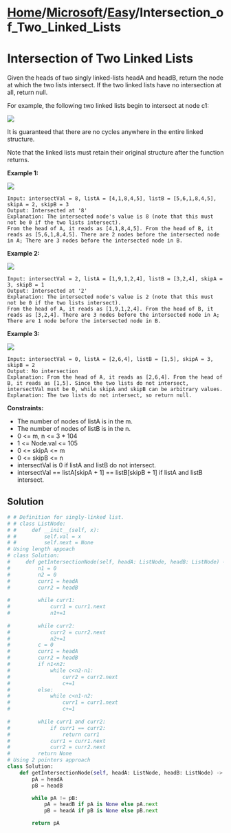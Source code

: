 # [Home](./../../..)/[Microsoft](./../..)/[Easy](./..)/Intersection_of_Two_Linked_Lists
<h1>Intersection of Two Linked Lists</h1>

<p>
Given the heads of two singly linked-lists headA and headB, return the node at which the two lists intersect. If the two linked lists have no intersection at all, return null.

For example, the following two linked lists begin to intersect at node c1:

<img src="https://assets.leetcode.com/uploads/2021/03/05/160_statement.png">

It is guaranteed that there are no cycles anywhere in the entire linked structure.

Note that the linked lists must retain their original structure after the function returns.

</p>

<b>Example 1:</b>

<img src="https://assets.leetcode.com/uploads/2021/03/05/160_example_1_1.png">

    Input: intersectVal = 8, listA = [4,1,8,4,5], listB = [5,6,1,8,4,5], skipA = 2, skipB = 3
    Output: Intersected at '8'
    Explanation: The intersected node's value is 8 (note that this must not be 0 if the two lists intersect).
    From the head of A, it reads as [4,1,8,4,5]. From the head of B, it reads as [5,6,1,8,4,5]. There are 2 nodes before the intersected node in A; There are 3 nodes before the intersected node in B.
    
<b>Example 2:</b>

<img src="https://assets.leetcode.com/uploads/2021/03/05/160_example_2.png">

    Input: intersectVal = 2, listA = [1,9,1,2,4], listB = [3,2,4], skipA = 3, skipB = 1
    Output: Intersected at '2'
    Explanation: The intersected node's value is 2 (note that this must not be 0 if the two lists intersect).
    From the head of A, it reads as [1,9,1,2,4]. From the head of B, it reads as [3,2,4]. There are 3 nodes before the intersected node in A; There are 1 node before the intersected node in B.
    
<b>Example 3:</b>

<img src="https://assets.leetcode.com/uploads/2021/03/05/160_example_3.png">

    Input: intersectVal = 0, listA = [2,6,4], listB = [1,5], skipA = 3, skipB = 2
    Output: No intersection
    Explanation: From the head of A, it reads as [2,6,4]. From the head of B, it reads as [1,5]. Since the two lists do not intersect, intersectVal must be 0, while skipA and skipB can be arbitrary values.
    Explanation: The two lists do not intersect, so return null.
    
<b>Constraints:</b>

- The number of nodes of listA is in the m.
- The number of nodes of listB is in the n.
- 0 <= m, n <= 3 * 104
- 1 <= Node.val <= 105
- 0 <= skipA <= m
- 0 <= skipB <= n
- intersectVal is 0 if listA and listB do not intersect.
- intersectVal == listA[skipA + 1] == listB[skipB + 1] if listA and listB intersect.

<h2>Solution</h2>

```python
# # Definition for singly-linked list.
# # class ListNode:
# #     def __init__(self, x):
# #         self.val = x
# #         self.next = None
# Using length appoach
# class Solution:
#     def getIntersectionNode(self, headA: ListNode, headB: ListNode) -> ListNode:
#         n1 = 0
#         n2 = 0
#         curr1 = headA
#         curr2 = headB
        
#         while curr1:
#             curr1 = curr1.next
#             n1+=1
            
#         while curr2:
#             curr2 = curr2.next
#             n2+=1
#         c = 0
#         curr1 = headA
#         curr2 = headB
#         if n1<n2:
#             while c<n2-n1:
#                 curr2 = curr2.next
#                 c+=1
#         else:
#             while c<n1-n2:
#                 curr1 = curr1.next
#                 c+=1
        
#         while curr1 and curr2:
#             if curr1 == curr2:
#                 return curr1
#             curr1 = curr1.next
#             curr2 = curr2.next
#         return None
# Using 2 pointers approach
class Solution:
    def getIntersectionNode(self, headA: ListNode, headB: ListNode) -> ListNode:
        pA = headA
        pB = headB

        while pA != pB:
            pA = headB if pA is None else pA.next
            pB = headA if pB is None else pB.next

        return pA
```
